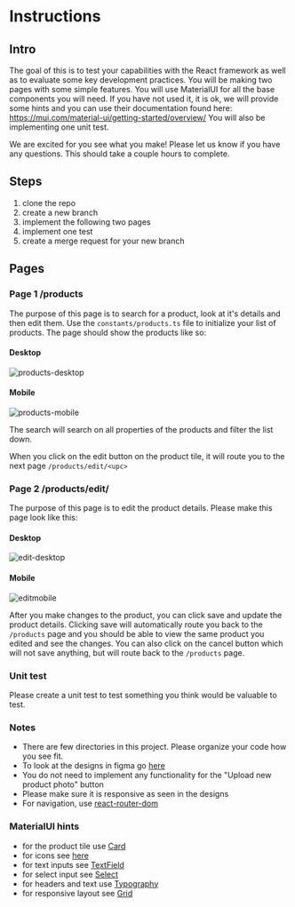 # Instructions

## Intro

The goal of this is to test your capabilities with the React framework as well as to evaluate some key development practices. You will be making two pages with some simple features. You will use MaterialUI for all the base components you will need. If you have not used it, it is ok, we will provide some hints and you can use their documentation found here: https://mui.com/material-ui/getting-started/overview/ You will also be implementing one unit test.

We are excited for you see what you make! Please let us know if you have any questions. This should take a couple hours to complete.

## Steps

1. clone the repo
2. create a new branch
3. implement the following two pages
4. implement one test
5. create a merge request for your new branch

## Pages

### Page 1 /products

The purpose of this page is to search for a product, look at it's details and then edit them. Use the `constants/products.ts` file to initialize your list of products. The page should show the products like so:

#### Desktop

![products-desktop](./designs/products-desktop.png)

#### Mobile

![products-mobile](./designs/products-mobile.png)

The search will search on all properties of the products and filter the list down.

When you click on the edit button on the product tile, it will route you to the next page `/products/edit/<upc>`

### Page 2 /products/edit/<upc>

The purpose of this page is to edit the product details. Please make this page look like this:

#### Desktop

![edit-desktop](./designs/edit-desktop.png)

#### Mobile

![editmobile](./designs/edit-mobile.png)

After you make changes to the product, you can click save and update the product details. Clicking save will automatically route you back to the `/products` page and you should be able to view the same product you edited and see the changes. You can also click on the cancel button which will not save anything, but will route back to the `/products` page.

### Unit test

Please create a unit test to test something you think would be valuable to test.

### Notes

- There are few directories in this project. Please organize your code how you see fit.
- To look at the designs in figma go [here](https://www.figma.com/file/P9GmyoEWk2O7kGM6AuKB0o/Product-Page-Concept?node-id=0%3A1&t=ILoZZFrw14ajd3TF-1)
- You do not need to implement any functionality for the "Upload new product photo" button
- Please make sure it is responsive as seen in the designs
- For navigation, use [react-router-dom](https://github.com/remix-run/react-router#readme)

### MaterialUI hints

- for the product tile use [Card](https://mui.com/material-ui/react-card/#outlined-card)
- for icons see [here](https://mui.com/material-ui/material-icons/)
- for text inputs see [TextField](https://mui.com/material-ui/material-icons/)
- for select input see [Select](https://mui.com/material-ui/react-select/)
- for headers and text use [Typography](https://mui.com/material-ui/react-typography/)
- for responsive layout see [Grid](https://mui.com/material-ui/react-grid/#responsive-values)
